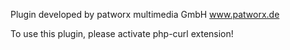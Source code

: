 Plugin developed by patworx multimedia GmbH
www.patworx.de

To use this plugin, please activate php-curl extension!
